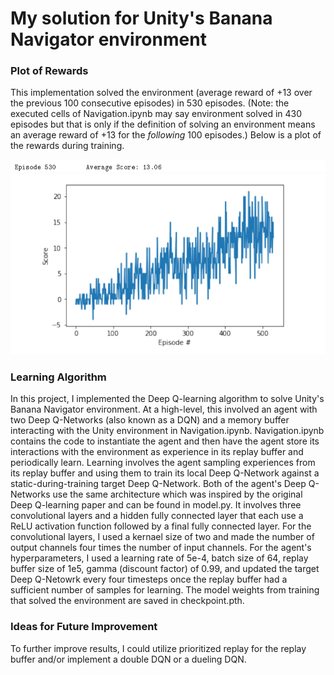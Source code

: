 # My solution for Unity's Banana Navigator environment

### Plot of Rewards
This implementation solved the environment (average reward of +13 over the previous 100 consecutive episodes) in 530 episodes. (Note: the executed cells of Navigation.ipynb may say environment solved in 430 episodes but that is only if the definition of solving an environment means an average reward of +13 for the *following* 100 episodes.) Below is a plot of the rewards during training. 

![Title saying environment was solved in 530 episodes](https://github.com/k-staple/deep-reinforcement-learning/blob/write_report/p1_navigation/solved_in_530_episodes.PNG "Environment solved in 530 episodes")
![Plot of Rewards](https://github.com/k-staple/deep-reinforcement-learning/blob/write_report/p1_navigation/plot_of_rewards_during_training.PNG "Plot of Rewards")

### Learning Algorithm
In this project, I implemented the Deep Q-learning algorithm to solve Unity's Banana Navigator environment. At a high-level, this involved an agent with two Deep Q-Networks (also known as a DQN) and a memory buffer interacting with the Unity environment in Navigation.ipynb. Navigation.ipynb contains the code to instantiate the agent and then have the agent store its interactions with the environment as experience in its replay buffer and periodically learn. Learning involves the agent sampling experiences from its replay buffer and using them to train its local Deep Q-Network against a static-during-training target Deep Q-Network. Both of the agent's Deep Q-Networks use the same architecture which was inspired by the original Deep Q-learning paper and can be found in model.py. It involves three convolutional layers and a hidden fully connected layer that each use a ReLU activation function followed by a final fully connected layer. For the convolutional layers, I used a kernael size of two and made the number of output channels four times the number of input channels. For the agent's hyperparameters, I used a learning rate of 5e-4, batch size of 64, replay buffer size of 1e5, gamma (discount factor) of 0.99, and updated the target Deep Q-Netowrk every four timesteps once the replay buffer had a sufficient number of samples for learning. The model weights from training that solved the environment are saved in checkpoint.pth.

### Ideas for Future Improvement
To further improve results, I could utilize prioritized replay for the replay buffer and/or implement a double DQN or a dueling DQN.
